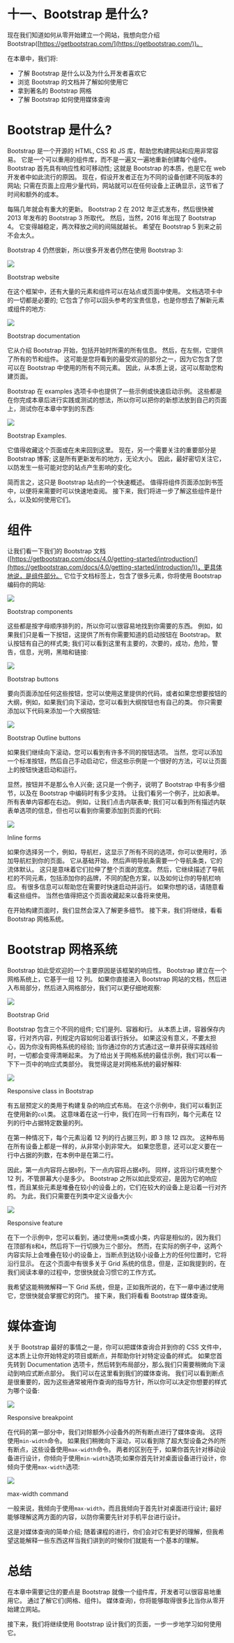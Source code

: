 # 十一、Bootstrap 是什么?

现在我们知道如何从零开始建立一个网站，我想向您介绍 Bootstrap([https://getbootstrap.com/](https://getbootstrap.com/))。

在本章中，我们将:

*   了解 Bootstrap 是什么以及为什么开发者喜欢它
*   浏览 Bootstrap 的文档并了解如何使用它
*   拿到著名的 Bootstrap 网格
*   了解 Bootstrap 如何使用媒体查询

# Bootstrap 是什么?

Bootstrap 是一个开源的 HTML, CSS 和 JS 库，帮助您构建网站和应用非常容易。 它是一个可以重用的组件库，而不是一遍又一遍地重新创建每个组件。 Bootstrap 首先具有响应性和可移动性; 这就是 Bootstrap 的本质，也是它在 web 开发者中如此流行的原因。 现在，假设开发者正在为不同的设备创建不同版本的网站; 只需在页面上应用少量代码，网站就可以在任何设备上正确显示，这节省了时间和额外的成本。

每隔几年就会有重大的更新。 Bootstrap 2 在 2012 年正式发布，然后很快被 2013 年发布的 Bootstrap 3 所取代。 然后，当然，2016 年出现了 Bootstrap 4。 它变得越稳定，两次释放之间的间隔就越长。 希望在 Bootstrap 5 到来之前不会太久。

Bootstrap 4 仍然很新，所以很多开发者仍然在使用 Bootstrap 3:

![](img/88d85aed-22e4-486c-ab90-cba0d8699d8c.png)

Bootstrap website

在这个框架中，还有大量的元素和组件可以在站点或页面中使用。 文档选项卡中的一切都是必要的; 它包含了你可以回头参考的宝贵信息，也是你想去了解新元素或组件的地方:

![](img/52937e56-2bdf-4923-9e0c-234dcba49c3b.png)

Bootstrap documentation

它从介绍 Bootstrap 开始，包括开始时所需的所有信息。 然后，在左侧，它提供了所有的节和组件。 这可能是您将看到的最受欢迎的部分之一，因为它包含了您可以在 Bootstrap 中使用的所有不同元素。 因此，从本质上说，这可以帮助您构建页面。

Bootstrap 在 examples 选项卡中也提供了一些示例或快速启动示例。 这些都是在你完成本章后进行实践或测试的想法，所以你可以把你的新想法放到自己的页面上，测试你在本章中学到的东西:

![](img/99ceb10c-b233-4f28-87c2-f37794ebebf3.png)

Bootstrap Examples.

它值得收藏这个页面或在未来回到这里。 现在，另一个需要关注的重要部分是 Bootstrap 博客; 这是所有更新发布的地方，无论大小。 因此，最好密切关注它，以防发生一些可能对您的站点产生影响的变化。

简而言之，这只是 Bootstrap 站点的一个快速概述。 值得将组件页面添加到书签中，以便将来需要时可以快速地查阅。 接下来，我们将进一步了解这些组件是什么，以及如何使用它们。

# 组件

让我们看一下我们的 Bootstrap 文档([https://getbootstrap.com/docs/4.0/getting-started/introduction/](https://getbootstrap.com/docs/4.0/getting-started/introduction/))，更具体地说，是组件部分。 它位于文档标签上，包含了很多元素，你将使用 Bootstrap 编码你的网站:

![](img/d2bca210-b469-4913-a65b-191457e9a4cc.png)

Bootstrap components

这些都是按字母顺序排列的，所以你可以很容易地找到你需要的东西。 例如，如果我们只是看一下按钮，这提供了所有你需要知道的启动按钮在 Bootstrap。 默认按钮有自己的样式类; 我们可以看到这里有主要的，次要的，成功，危险，警告，信息，光明，黑暗和链接:

![](img/e42308d9-6e4a-4261-909c-9a07a9d64ccc.png)

Bootstrap buttons

要向页面添加任何这些按钮，您可以使用这里提供的代码，或者如果您想要按钮的大纲，例如，如果我们向下滚动，您可以看到大纲按钮也有自己的类。 你只需要添加以下代码来添加一个大纲按钮:

![](img/48d6bea0-b905-4ae3-adf3-ead4da04c0ca.png)

Bootstrap Outline buttons

如果我们继续向下滚动，您可以看到有许多不同的按钮选项。 当然，您可以添加一个标准按钮，然后自己手动启动它，但这些示例是一个很好的方法，可以让页面上的按钮快速启动和运行。

显然，按钮并不是那么令人兴奋; 这只是一个例子，说明了 Bootstrap 中有多少细节，以及在 Bootstrap 中编码时有多少支持。 让我们看另一个例子，比如表单。 所有表单内容都在右边。 例如，让我们点击内联表单; 我们可以看到所有描述内联表单选项的信息，但也可以看到你需要添加到页面的代码:

![](img/6bb89d46-e62a-4e5f-bce8-2e5f3b0f59dd.png)

Inline forms

如果你选择另一个，例如，导航栏，这显示了所有不同的选项，你可以使用时，添加导航栏到你的页面。 它从基础开始，然后声明导航条需要一个导航条类，它的流体默认。 这只是意味着它们拉伸了整个页面的宽度。 然后，它继续描述了导航栏的不同元素，包括添加你的品牌，不同的配色方案，以及如何让你的导航栏响应。 有很多信息可以帮助您在需要时快速启动并运行。 如果你想的话，请随意看看这些组件。 当然也值得把这个页面收藏起来以备将来使用。

在开始构建页面时，我们显然会深入了解更多细节。 接下来，我们将继续，看看 Bootstrap 网格系统。

# Bootstrap 网格系统

Bootstrap 如此受欢迎的一个主要原因是该框架的响应性。 Bootstrap 建立在一个网格系统上，它基于一组 12 列。 如果你直接进入 Bootstrap 网站的文档，然后进入布局部分，然后进入网格部分，我们可以更仔细地观察:

![](img/d46a2197-db5b-443a-8098-96a86d162ee4.png)

Bootstrap Grid

Bootstrap 包含三个不同的组件; 它们是列、容器和行。 从本质上讲，容器保存内容，行对齐内容，列规定内容如何沿着该行拆分。 如果这没有意义，不要太担心，因为你没有网格系统的经验; 当你通过你的方式通过这一章并获得实践经验时，一切都会变得清晰起来。 为了给出关于网格系统的最佳示例，我们可以看一下下一页中的响应式类部分。 我觉得这是对网格系统的最好解释:

![](img/4838936c-91d5-475d-af83-43d08b44fafb.png)

Responsive class in Bootstrap

有五层预定义的类用于构建复杂的响应式布局。 在这个示例中，我们可以看到正在使用新的`col`类。 这意味着在这一行中，我们在同一行有四列，每个元素在 12 列的行中占据特定数量的列。

在第一种情况下，每个元素沿着 12 列的行占据三列，即 3 除 12 四次。 这种布局在所有设备上都是一样的，从非常小到非常大。 如果您愿意，还可以定义要在一行中占据的列数，在本例中是在第二行。

因此，第一点内容将占据`8`列，下一点内容将占据`4`列。 同样，这将沿行填充整个 12 列，不管屏幕大小是多少。 Bootstrap 之所以如此受欢迎，是因为它的响应性，而且某些元素是堆叠在较小的设备上的，它们在较大的设备上是沿着一行对齐的。 为此，我们只需要在列类中定义设备大小:

![](img/66d9e9cf-54b6-488e-9af2-2e4fe661e9cb.png)

Responsive feature

在下一个示例中，您可以看到，通过使用`sm`类或小类，内容是相似的，因为我们在顶部有`8`和`4`，然后将下一行切换为三个部分。 然而，在实际的例子中，这两个内容实际上会堆叠在较小的设备上，当断点到达较小设备上方的任何位置时，它将沿行显示。 在这个页面中有很多关于 Grid 系统的信息，但是，正如我提到的，在我们阅读本章的过程中，您很快就会习惯它的工作方式。

我希望这能稍微解释一下 Grid 系统，但是，正如我所说的，在下一章中通过使用它，您很快就会掌握它的窍门。 接下来，我们将看看 Bootstrap 媒体查询。

# 媒体查询

关于 Bootstrap 最好的事情之一是，你可以把媒体查询合并到你的 CSS 文件中，这本质上让你开始特定的项目或断点，并帮助你针对特定设备的样式。 如果您首先转到 Documentation 选项卡，然后转到布局部分，那么我们只需要稍微向下滚动到响应式断点部分。 我们可以在这里看到我们的媒体查询。 我们可以看到断点是很重要的，因为这些通常被用作查询的指导方针，所以你可以决定你想要的样式为哪个设备:

![](img/fa0ec674-68c9-48c1-b1d9-4652871b3bed.png)

Responsive breakpoint

在代码的第一部分中，我们对除额外小设备外的所有断点进行了媒体查询。 这将使用`min-width`命令。 如果我们稍微向下滚动，可以看到除了超大型设备之外的所有断点，这些设备使用`max-width`命令。 两者的区别在于，如果你首先针对移动设备进行设计，你倾向于使用`min-width`选项;如果你首先针对桌面设备进行设计，你倾向于使用`max-width`选项:

![](img/00c25c1d-2b2a-4361-b5a8-ca66227876ce.png)

max-width command

一般来说，我倾向于使用`max-width`，而且我倾向于首先针对桌面进行设计; 最好能够理解这两方面的内容，以防你需要先针对手机平台进行设计。

这是对媒体查询的简单介绍; 随着课程的进行，你们会对它有更好的理解，但我希望这能解释一些东西这样当我们讲到的时候你们就能有一个基本的理解。

# 总结

在本章中需要记住的要点是 Bootstrap 就像一个组件库，开发者可以很容易地重用它。 通过了解它们(网格、组件)。 媒体查询)，你将能够取得很多比当你从零开始建立网站。

接下来，我们将继续使用 Bootstrap 设计我们的页面，一步一步地学习如何使用它。